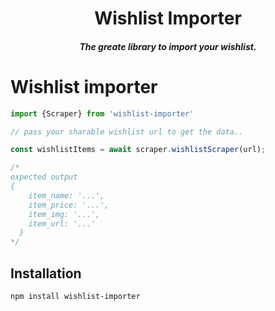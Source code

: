 <h1 align="center">Wishlist Importer</h1>
<h5 align="center">The greate library to import your wishlist.</h5>

# Wishlist importer

```js
import {Scraper} from 'wishlist-importer'

// pass your sharable wishlist url to get the data..

const wishlistItems = await scraper.wishlistScraper(url);

/*
expected output 
{
    item_name: '...',
    item_price: '...',
    item_img: '...',
    item_url: '...'
  }
*/


```

## Installation

`npm install wishlist-importer`

